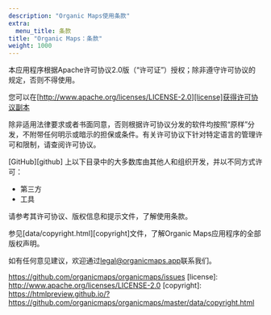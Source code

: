 ```yaml
---
description: "Organic Maps使用条款"
extra:
  menu_title: 条款
title: "Organic Maps：条款"
weight: 1000
---
```


本应用程序根据Apache许可协议2.0版（“许可证”）授权；除非遵守许可协议的规定，否则不得使用。

您可以在[http://www.apache.org/licenses/LICENSE-2.0][license]获得许可协议副本

除非适用法律要求或者书面同意，否则根据许可协议分发的软件均按照“原样”分发，不附带任何明示或暗示的担保或条件。有关许可协议下针对特定语言的管理许可和限制，请查阅许可协议。

[GitHub][github] 上以下目录中的大多数库由其他人和组织开发，并以不同方式许可：

- 第三方
- 工具

请参考其许可协议、版权信息和提示文件，了解使用条款。

参见[data/copyright.html][copyright]文件，了解Organic Maps应用程序的全部版权声明。

如有任何意见建议，欢迎通过[legal@organicmaps.app](mailto:legal@organicmaps.app)联系我们。

https://github.com/organicmaps/organicmaps/issues
[license]: http://www.apache.org/licenses/LICENSE-2.0
[copyright]: https://htmlpreview.github.io/?https://github.com/organicmaps/organicmaps/master/data/copyright.html
